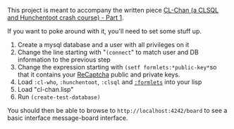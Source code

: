 This project is meant to accompany the written piece [CL-Chan (a CLSQL and Hunchentoot crash course) - Part 1](http://langnostic.blogspot.com/2011/08/cl-chan-clsql-and-hunchentoot-crash.html).

If you want to poke around with it, you'll need to set some stuff up.

1. Create a mysql database and a user with all privileges on it
2. Change the line starting with "`(connect`" to match user and DB information to the previous step
3. Change the expression starting with `(setf formlets:*public-key*`so that it contains your [ReCaptcha](http://www.google.com/recaptcha) public and private keys.
3. Load `:cl-who`, `:hunchentoot`, `:clsql` and [`:formlets`](https://github.com/Inaimathi/formlets) into your lisp
4. Load "cl-chan.lisp"
5. Run `(create-test-database)`

You should then be able to browse to `http://localhost:4242/board` to see a basic interface message-board interface.
